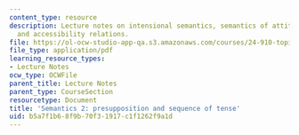 ```yaml
---
content_type: resource
description: Lecture notes on intensional semantics, semantics of attitude predicates,
  and accessibility relations.
file: https://ol-ocw-studio-app-qa.s3.amazonaws.com/courses/24-910-topics-in-linguistic-theory-propositional-attitudes-spring-2009/b5a7f1b68f9b70f31917c1f1262f9a1d_MIT24_910s09_lec03.pdf
file_type: application/pdf
learning_resource_types:
- Lecture Notes
ocw_type: OCWFile
parent_title: Lecture Notes
parent_type: CourseSection
resourcetype: Document
title: 'Semantics 2: presupposition and sequence of tense'
uid: b5a7f1b6-8f9b-70f3-1917-c1f1262f9a1d
---
```

